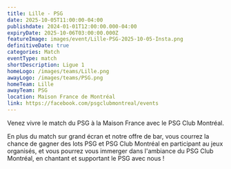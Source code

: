 ```yaml
---
title: Lille - PSG
date: 2025-10-05T11:00:00-04:00
publishdate: 2024-01-01T12:00:00.000-04:00
expiryDate: 2025-10-06T03:00:00.000Z
featureImage: images/event/Lille-PSG-2025-10-05-Insta.png
definitiveDate: true
categories: Match
eventType: match
shortDescription: Ligue 1
homeLogo: /images/teams/Lille.png
awayLogo: /images/teams/PSG.png
homeTeam: Lille
awayTeam: PSG
location: Maison France de Montréal
link: https://facebook.com/psgclubmontreal/events
---
```


Venez vivre le match du PSG à la Maison France avec le PSG Club Montréal.

En plus du match sur grand écran et notre offre de bar, vous courrez la chance de gagner des lots PSG et PSG Club Montréal en participant au jeux organisés, et vous pourrez vous immerger dans l'ambiance du PSG Club Montréal, en chantant et supportant le PSG avec nous !
